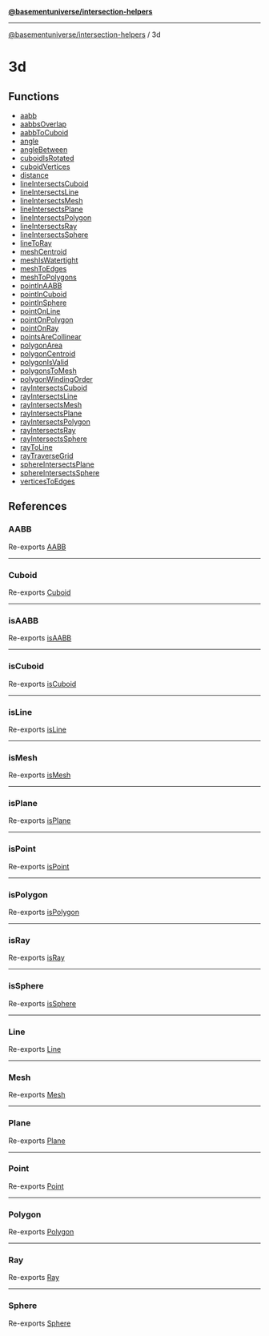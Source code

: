 [**@basementuniverse/intersection-helpers**](../README.md)

***

[@basementuniverse/intersection-helpers](../README.md) / 3d

# 3d

## Functions

- [aabb](functions/aabb.md)
- [aabbsOverlap](functions/aabbsOverlap.md)
- [aabbToCuboid](functions/aabbToCuboid.md)
- [angle](functions/angle.md)
- [angleBetween](functions/angleBetween.md)
- [cuboidIsRotated](functions/cuboidIsRotated.md)
- [cuboidVertices](functions/cuboidVertices.md)
- [distance](functions/distance.md)
- [lineIntersectsCuboid](functions/lineIntersectsCuboid.md)
- [lineIntersectsLine](functions/lineIntersectsLine.md)
- [lineIntersectsMesh](functions/lineIntersectsMesh.md)
- [lineIntersectsPlane](functions/lineIntersectsPlane.md)
- [lineIntersectsPolygon](functions/lineIntersectsPolygon.md)
- [lineIntersectsRay](functions/lineIntersectsRay.md)
- [lineIntersectsSphere](functions/lineIntersectsSphere.md)
- [lineToRay](functions/lineToRay.md)
- [meshCentroid](functions/meshCentroid.md)
- [meshIsWatertight](functions/meshIsWatertight.md)
- [meshToEdges](functions/meshToEdges.md)
- [meshToPolygons](functions/meshToPolygons.md)
- [pointInAABB](functions/pointInAABB.md)
- [pointInCuboid](functions/pointInCuboid.md)
- [pointInSphere](functions/pointInSphere.md)
- [pointOnLine](functions/pointOnLine.md)
- [pointOnPolygon](functions/pointOnPolygon.md)
- [pointOnRay](functions/pointOnRay.md)
- [pointsAreCollinear](functions/pointsAreCollinear.md)
- [polygonArea](functions/polygonArea.md)
- [polygonCentroid](functions/polygonCentroid.md)
- [polygonIsValid](functions/polygonIsValid.md)
- [polygonsToMesh](functions/polygonsToMesh.md)
- [polygonWindingOrder](functions/polygonWindingOrder.md)
- [rayIntersectsCuboid](functions/rayIntersectsCuboid.md)
- [rayIntersectsLine](functions/rayIntersectsLine.md)
- [rayIntersectsMesh](functions/rayIntersectsMesh.md)
- [rayIntersectsPlane](functions/rayIntersectsPlane.md)
- [rayIntersectsPolygon](functions/rayIntersectsPolygon.md)
- [rayIntersectsRay](functions/rayIntersectsRay.md)
- [rayIntersectsSphere](functions/rayIntersectsSphere.md)
- [rayToLine](functions/rayToLine.md)
- [rayTraverseGrid](functions/rayTraverseGrid.md)
- [sphereIntersectsPlane](functions/sphereIntersectsPlane.md)
- [sphereIntersectsSphere](functions/sphereIntersectsSphere.md)
- [verticesToEdges](functions/verticesToEdges.md)

## References

### AABB

Re-exports [AABB](types/type-aliases/AABB.md)

***

### Cuboid

Re-exports [Cuboid](types/type-aliases/Cuboid.md)

***

### isAABB

Re-exports [isAABB](types/functions/isAABB.md)

***

### isCuboid

Re-exports [isCuboid](types/functions/isCuboid.md)

***

### isLine

Re-exports [isLine](types/functions/isLine.md)

***

### isMesh

Re-exports [isMesh](types/functions/isMesh.md)

***

### isPlane

Re-exports [isPlane](types/functions/isPlane.md)

***

### isPoint

Re-exports [isPoint](types/functions/isPoint.md)

***

### isPolygon

Re-exports [isPolygon](types/functions/isPolygon.md)

***

### isRay

Re-exports [isRay](types/functions/isRay.md)

***

### isSphere

Re-exports [isSphere](types/functions/isSphere.md)

***

### Line

Re-exports [Line](types/type-aliases/Line.md)

***

### Mesh

Re-exports [Mesh](types/type-aliases/Mesh.md)

***

### Plane

Re-exports [Plane](types/type-aliases/Plane.md)

***

### Point

Re-exports [Point](types/type-aliases/Point.md)

***

### Polygon

Re-exports [Polygon](types/type-aliases/Polygon.md)

***

### Ray

Re-exports [Ray](types/type-aliases/Ray.md)

***

### Sphere

Re-exports [Sphere](types/type-aliases/Sphere.md)
